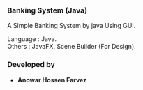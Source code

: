 ### Banking System (Java)
A Simple Banking System by java Using GUI.

Language : Java.   
Others : JavaFX, Scene Builder (For Design).

### Developed by
* **Anowar Hossen Farvez**
